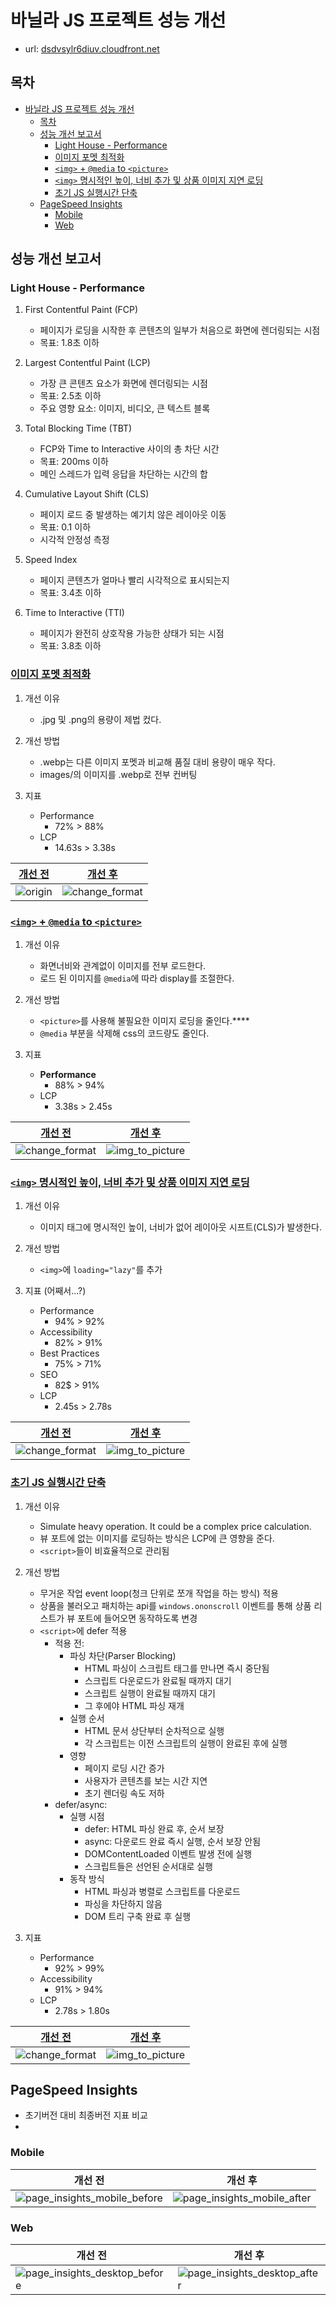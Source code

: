   
# 바닐라 JS 프로젝트 성능 개선
- url: [dsdvsylr6diuv.cloudfront.net](dsdvsylr6diuv.cloudfront.net)

## 목차
- [바닐라 JS 프로젝트 성능 개선](#바닐라-js-프로젝트-성능-개선)
  - [목차](#목차)
  - [성능 개선 보고서](#성능-개선-보고서)
    - [Light House - Performance](#light-house---performance)
    - [이미지 포멧 최적화](#이미지-포멧-최적화)
    - [`<img>` + `@media` to `<picture>`](#img--media-to-picture)
    - [`<img>` 명시적인 높이, 너비 추가 및 상품 이미지 지연 로딩](#img-명시적인-높이-너비-추가-및-상품-이미지-지연-로딩)
    - [초기 JS 실행시간 단축](#초기-js-실행시간-단축)
  - [PageSpeed Insights](#pagespeed-insights)
    - [Mobile](#mobile)
    - [Web](#web)

## 성능 개선 보고서


### Light House - Performance
1. First Contentful Paint (FCP)
   - 페이지가 로딩을 시작한 후 콘텐츠의 일부가 처음으로 화면에 렌더링되는 시점
   - 목표: 1.8초 이하

2. Largest Contentful Paint (LCP)
   - 가장 큰 콘텐츠 요소가 화면에 렌더링되는 시점
   - 목표: 2.5초 이하
   - 주요 영향 요소: 이미지, 비디오, 큰 텍스트 블록

3. Total Blocking Time (TBT)
   - FCP와 Time to Interactive 사이의 총 차단 시간
   - 목표: 200ms 이하
   - 메인 스레드가 입력 응답을 차단하는 시간의 합

4. Cumulative Layout Shift (CLS)
   - 페이지 로드 중 발생하는 예기치 않은 레이아웃 이동
   - 목표: 0.1 이하
   - 시각적 안정성 측정

5. Speed Index
   - 페이지 콘텐츠가 얼마나 빨리 시각적으로 표시되는지
   - 목표: 3.4초 이하

6. Time to Interactive (TTI)
   - 페이지가 완전히 상호작용 가능한 상태가 되는 시점
   - 목표: 3.8초 이하

### [이미지 포멧 최적화](https://github.com/temeraire97/front_3rd_chapter4-2_basic/commit/36190b71f21564d7342e1f784cd759723b33ab9f)
1. 개선 이유
   - .jpg 및 .png의 용량이 제법 컸다.
  
2. 개선 방법
   - .webp는 다른 이미지 포멧과 비교해 품질 대비 용량이 매우 작다.
   - images/의 이미지를 .webp로 전부 컨버팅

3. 지표
   - Performance
     - 72% > 88%
   - LCP
     - 14.63s > 3.38s

| [개선 전](https://github.com/temeraire97/front_3rd_chapter4-2_basic/issues/22) | [개선 후](https://github.com/temeraire97/front_3rd_chapter4-2_basic/issues/23) |
| ------------------------------------------------------------------------------ | ------------------------------------------------------------------------------ |
| ![origin](report/images/refactor_origin.png)                                   | ![change_format](report/images/refactor_change_format.png)                     |

### [`<img>` + `@media` to `<picture>`](https://github.com/temeraire97/front_3rd_chapter4-2_basic/commit/e196948887f9d54649d2e595344a6055ef8ed54a)
1. 개선 이유
   - 화면너비와 관계없이 이미지를 전부 로드한다.
   - 로드 된 이미지를 `@media`에 따라 display를 조절한다.
  
2. 개선 방법
   - `<picture>`를 사용해 불필요한 이미지 로딩을 줄인다.****
   - `@media` 부분을 삭제해 css의 코드량도 줄인다.

3. 지표
   - **Performance**
     - 88% > 94%
   - LCP
     - 3.38s > 2.45s

| [개선 전](https://github.com/temeraire97/front_3rd_chapter4-2_basic/issues/23) | [개선 후](https://github.com/temeraire97/front_3rd_chapter4-2_basic/issues/24) |
| ------------------------------------------------------------------------------ | ------------------------------------------------------------------------------ |
| ![change_format](report/images/refactor_change_format.png)                     | ![img_to_picture](report/images/refactor_img_to_picture.png)                   |

### [`<img>` 명시적인 높이, 너비 추가 및 상품 이미지 지연 로딩](https://github.com/temeraire97/front_3rd_chapter4-2_basic/commit/d5e01004a248d882ef61f666dfea5e8d29c5fcab)
1. 개선 이유
   - 이미지 태그에 명시적인 높이, 너비가 없어 레이아웃 시프트(CLS)가 발생한다.
  
2. 개선 방법
   - `<img>`에 `loading="lazy"`를 추가

3. 지표 (어째서...?)
   - Performance
     - 94% > 92%
   - Accessibility
     - 82% > 91%
   - Best Practices
     - 75% > 71%
   - SEO
     - 82$ > 91%
   - LCP
     - 2.45s > 2.78s

| [개선 전](https://github.com/temeraire97/front_3rd_chapter4-2_basic/issues/24) | [개선 후](https://github.com/temeraire97/front_3rd_chapter4-2_basic/issues/25) |
| ------------------------------------------------------------------------------ | ------------------------------------------------------------------------------ |
| ![change_format](report/images/refactor_img_to_picture.png)                    | ![img_to_picture](report/images/refactor_explicit_height_width.png)            |

### [초기 JS 실행시간 단축](https://github.com/temeraire97/front_3rd_chapter4-2_basic/commit/f885d415086c7ae0d73c981710a63cbf98a66998)
1. 개선 이유
   - Simulate heavy operation. It could be a complex price calculation.
   - 뷰 포트에 없는 이미지를 로딩하는 방식은 LCP에 큰 영향을 준다.
   - `<script>`들이 비효율적으로 관리됨
  
2. 개선 방법
   - 무거운 작업 event loop(청크 단위로 쪼개 작업을 하는 방식) 적용
   - 상품을 불러오고 패치하는 api를 `windows.ononscroll` 이벤트를 통해 상품 리스트가 뷰 포트에 들어오면 동작하도록 변경
   - `<script>`에 defer 적용
     - 적용 전:
       - 파싱 차단(Parser Blocking)
         - HTML 파싱이 스크립트 태그를 만나면 즉시 중단됨
         - 스크립트 다운로드가 완료될 때까지 대기
         - 스크립트 실행이 완료될 때까지 대기
         - 그 후에야 HTML 파싱 재개
       - 실행 순서
         - HTML 문서 상단부터 순차적으로 실행
         - 각 스크립트는 이전 스크립트의 실행이 완료된 후에 실행
       - 영향
         - 페이지 로딩 시간 증가
         - 사용자가 콘텐츠를 보는 시간 지연
         - 초기 렌더링 속도 저하
     - defer/async:
       - 실행 시점
         - defer: HTML 파싱 완료 후, 순서 보장
         - async: 다운로드 완료 즉시 실행, 순서 보장 안됨
         - DOMContentLoaded 이벤트 발생 전에 실행
         - 스크립트들은 선언된 순서대로 실행
       - 동작 방식
         - HTML 파싱과 병렬로 스크립트를 다운로드
         - 파싱을 차단하지 않음
         - DOM 트리 구축 완료 후 실행

3. 지표
   - Performance
     - 92% > 99%
   - Accessibility
     - 91% > 94%
   - LCP
     - 2.78s > 1.80s

| [개선 전](https://github.com/temeraire97/front_3rd_chapter4-2_basic/issues/25) | [개선 후](https://github.com/temeraire97/front_3rd_chapter4-2_basic/issues/26) |
| ------------------------------------------------------------------------------ | ------------------------------------------------------------------------------ |
| ![change_format](report/images/refactor_explicit_height_width.png)             | ![img_to_picture](report/images/refactor_initial_JS.png)                       |


## PageSpeed Insights
- 초기버전 대비 최종버전 지표 비교
- 
### Mobile
| 개선 전                                                                       | 개선 후                                                                     |
| ----------------------------------------------------------------------------- | --------------------------------------------------------------------------- |
| ![page_insights_mobile_before](report/images/page_insights_mobile_before.png) | ![page_insights_mobile_after](report/images/page_insights_mobile_after.png) |

### Web
| 개선 전                                                                         | 개선 후                                                                       |
| ------------------------------------------------------------------------------- | ----------------------------------------------------------------------------- |
| ![page_insights_desktop_before](report/images/page_insights_desktop_before.png) | ![page_insights_desktop_after](report/images/page_insights_desktop_after.png) |